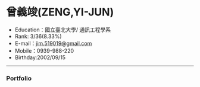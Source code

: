 # 曾義竣(ZENG,YI-JUN)
- Education：國立臺北大學/ 通訊工程學系
- Rank: 3/36(8.33%)
- E-mail：jim.519019@gmail.com
- Mobile：0939-988-220
- Birthday:2002/09/15
<hr>

### Portfolio
